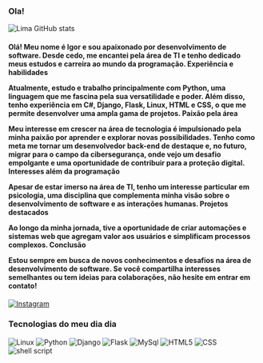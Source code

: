 ### Ola!


![Lima GitHub stats](https://github-readme-stats.vercel.app/api?username=LimaxDev&show_icons=true&theme=transparent)

<h4>

Olá! Meu nome é Igor e sou apaixonado por desenvolvimento de software. Desde cedo, me encantei pela área de TI e tenho dedicado meus estudos e carreira ao mundo da programação.
Experiência e habilidades

Atualmente, estudo e trabalho principalmente com Python, uma linguagem que me fascina pela sua versatilidade e poder. Além disso, tenho experiência em C#, Django, Flask, Linux, HTML e CSS, o que me permite desenvolver uma ampla gama de projetos.
Paixão pela área

Meu interesse em crescer na área de tecnologia é impulsionado pela minha paixão por aprender e explorar novas possibilidades. Tenho como meta me tornar um desenvolvedor back-end de destaque e, no futuro, migrar para o campo da cibersegurança, onde vejo um desafio empolgante e uma oportunidade de contribuir para a proteção digital.
Interesses além da programação

Apesar de estar imerso na área de TI, tenho um interesse particular em psicologia, uma disciplina que complementa minha visão sobre o desenvolvimento de software e as interações humanas.
Projetos destacados

Ao longo da minha jornada, tive a oportunidade de criar automações e sistemas web que agregam valor aos usuários e simplificam processos complexos.
Conclusão

Estou sempre em busca de novos conhecimentos e desafios na área de desenvolvimento de software. Se você compartilha interesses semelhantes ou tem ideias para colaborações, não hesite em entrar em contato!
    

</h4>

[![Instagram](https://img.shields.io/badge/Instagram-E4405F?style=for-the-badge&logo=instagram&logoColor=white)](https://www.instagram.com/_igorlima._?igsh=amZqNGFscGNodXN2)

### Tecnologias do meu dia dia

<div style="display: inline_block">
    <img align="center" alt="Linux" src="https://img.shields.io/badge/Linux-FCC624?style=for-the-badge&logo=linux&logoColor=black"/>
    <img align="center" alt="Python" src="https://img.shields.io/badge/Python-14354C?style=for-the-badge&logo=python&logoColor=white"/>
    <img align="center" alt="Django" src="https://img.shields.io/badge/Django-092E20?style=for-the-badge&logo=django&logoColor=white"/>
    <img align="center" alt="Flask" src="https://img.shields.io/badge/Flask-000000?style=for-the-badge&logo=flask&logoColor=white"/>
    <img align="center" alt="MySql" src="https://img.shields.io/badge/MySQL-00000F?style=for-the-badge&logo=mysql&logoColor=white"/>
    <img align="center" alt="HTML5" src="https://img.shields.io/badge/HTML5-E34F26?style=for-the-badge&logo=html5&logoColor=white"/>
    <img align="center" alt="CSS" src="https://img.shields.io/badge/CSS3-1572B6?style=for-the-badge&logo=css3&logoColor=white"/>
    <img align="center" alt="shell script" src="https://img.shields.io/badge/Shell_Script-121011?style=for-the-badge&logo=gnu-bash&logoColor=white"/>
</div>
